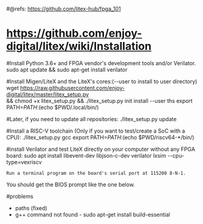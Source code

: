 

#@refs: https://github.com/litex-hub/fpga_101
#	https://github.com/enjoy-digital/litex/wiki/Installation


#Install Python 3.6+ and FPGA vendor's development tools and/or Verilator.
sudo apt update && sudo apt-get install verilator

#Install Migen/LiteX and the LiteX's cores:(--user to install to user directory)
wget https://raw.githubusercontent.com/enjoy-digital/litex/master/litex_setup.py \
	&& chmod +x litex_setup.py && ./litex_setup.py init install --user ths
export PATH=$PATH:$(echo $PWD/.local/bin/)
 
	
#Later, if you need to update all repositories:
./litex_setup.py update	


#Install a RISC-V toolchain (Only if you want to test/create a SoC with a CPU):
./litex_setup.py gcc
export PATH=$PATH:$(echo $PWD/riscv64-*/bin/)

#install Verilator and test LiteX directly on your computer without any FPGA board:
sudo apt install libevent-dev libjson-c-dev verilator
lxsim --cpu-type=vexriscv


    Run a terminal program on the board's serial port at 115200 8-N-1.

You should get the BIOS prompt like the one below.


#problems 
- paths (fixed)
- g++ command not found -
sudo apt-get install build-essential